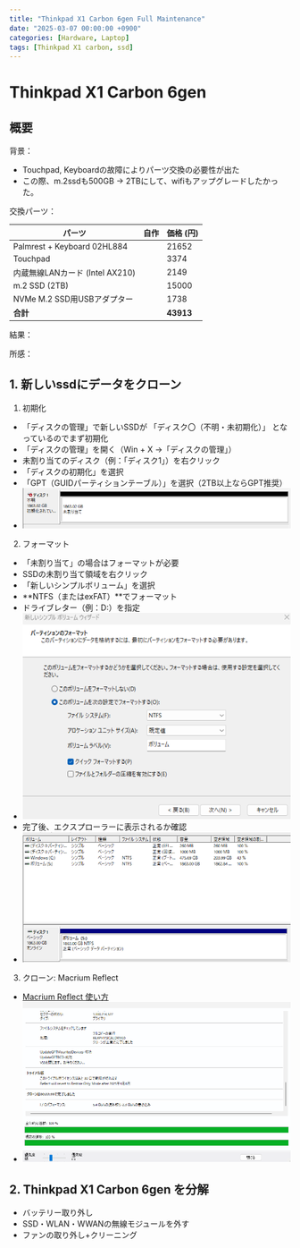 ```yaml
---
title: "Thinkpad X1 Carbon 6gen Full Maintenance"
date: "2025-03-07 00:00:00 +0900"
categories: [Hardware, Laptop]
tags: [Thinkpad X1 carbon, ssd]
---
```


# Thinkpad X1 Carbon 6gen 

## 概要

背景：
- Touchpad, Keyboardの故障によりパーツ交換の必要性が出た
- この際、m.2ssdも500GB → 2TBにして、wifiもアップグレードしたかった。

交換パーツ：  


| パーツ                          | 自作 | 価格 (円) |
|--------------------------------|------|----------|
| Palmrest + Keyboard 02HL884   |      | 21652    |
| Touchpad                      |      | 3374     |
| 内蔵無線LANカード (Intel AX210) |      | 2149     |
| m.2 SSD (2TB)                 |      | 15000    |
| NVMe M.2 SSD用USBアダプター    |      | 1738     |
| **合計**                      |      | **43913** |


結果：

所感：

## 1. 新しいssdにデータをクローン

1. 初期化
- 「ディスクの管理」で新しいSSDが 「ディスク〇（不明・未初期化）」 となっているのでまず初期化
- 「ディスクの管理」を開く（Win + X →「ディスクの管理」）
- 未割り当てのディスク（例：「ディスク1」）を右クリック
- 「ディスクの初期化」を選択
- 「GPT（GUIDパーティションテーブル）」を選択（2TB以上ならGPT推奨）
- ![alt text](../assets/images/Screenshot_2025-03-07_153251.png)
2. フォーマット
- 「未割り当て」の場合はフォーマットが必要
- SSDの未割り当て領域を右クリック
- 「新しいシンプルボリューム」を選択
- **NTFS（またはexFAT）**でフォーマット
- ドライブレター（例：D:）を指定
- ![alt text](../assets/images/Screenshot_2025-03-07_153637.png)
- 完了後、エクスプローラーに表示されるか確認
- ![alt text](../assets/images/Screenshot_2025-03-07_153725.png)
3. クローン: Macrium Reflect
- [Macrium Reflect 使い方](https://4ddig.tenorshare.com/jp/partition-manager/macrium-reflect.html)
- ![alt text](../assets/images/Screenshot_2025-03-07_160524.png)

## 2. Thinkpad X1 Carbon 6gen を分解

- バッテリー取り外し
- SSD・WLAN・WWANの無線モジュールを外す
- ファンの取り外し+クリーニング